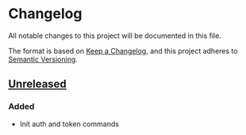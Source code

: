 # Changelog

All notable changes to this project will be documented in this file.

The format is based on [Keep a Changelog](https://keepachangelog.com/en/1.0.0/),
and this project adheres to [Semantic Versioning](https://semver.org/spec/v2.0.0.html).

## [Unreleased]

### Added

- Init auth and token commands

[unreleased]: https://github.com/pimalaya/ortie/compare/root..HEAD

<!-- generated by git-cliff on 2025-06-05T13:47:30.862691485+02:00 -->
